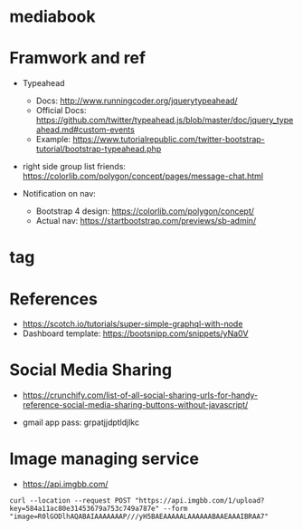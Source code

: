 # mediabook

# Framwork and ref

- Typeahead 
  - Docs: http://www.runningcoder.org/jquerytypeahead/
  - Official Docs: https://github.com/twitter/typeahead.js/blob/master/doc/jquery_typeahead.md#custom-events
  - Example: https://www.tutorialrepublic.com/twitter-bootstrap-tutorial/bootstrap-typeahead.php

- right side group list friends: https://colorlib.com/polygon/concept/pages/message-chat.html
- Notification on nav: 
  - Bootstrap 4 design: https://colorlib.com/polygon/concept/
  - Actual nav: https://startbootstrap.com/previews/sb-admin/
  
  

# tag 
# References 
- https://scotch.io/tutorials/super-simple-graphql-with-node
- Dashboard template: https://bootsnipp.com/snippets/yNa0V


# Social Media Sharing
- https://crunchify.com/list-of-all-social-sharing-urls-for-handy-reference-social-media-sharing-buttons-without-javascript/


- gmail app pass: grpatjjdptldjlkc


# Image managing service
- https://api.imgbb.com/

```
curl --location --request POST "https://api.imgbb.com/1/upload?key=584a11ac80e31453679a753c749a787e" --form "image=R0lGODlhAQABAIAAAAAAAP///yH5BAEAAAAALAAAAAABAAEAAAIBRAA7"
```